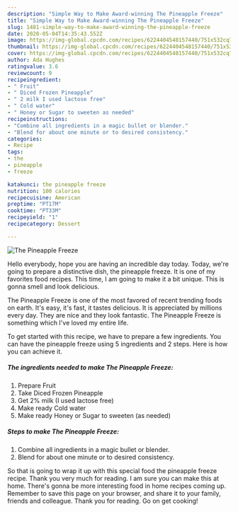 ```yaml
---
description: "Simple Way to Make Award-winning The Pineapple Freeze"
title: "Simple Way to Make Award-winning The Pineapple Freeze"
slug: 1481-simple-way-to-make-award-winning-the-pineapple-freeze
date: 2020-05-04T14:35:43.552Z
image: https://img-global.cpcdn.com/recipes/6224404548157440/751x532cq70/the-pineapple-freeze-recipe-main-photo.jpg
thumbnail: https://img-global.cpcdn.com/recipes/6224404548157440/751x532cq70/the-pineapple-freeze-recipe-main-photo.jpg
cover: https://img-global.cpcdn.com/recipes/6224404548157440/751x532cq70/the-pineapple-freeze-recipe-main-photo.jpg
author: Ada Hughes
ratingvalue: 3.6
reviewcount: 9
recipeingredient:
- " Fruit"
- " Diced Frozen Pineapple"
- " 2 milk I used lactose free"
- " Cold water"
- " Honey or Sugar to sweeten as needed"
recipeinstructions:
- "Combine all ingredients in a magic bullet or blender."
- "Blend for about one minute or to desired consistency."
categories:
- Recipe
tags:
- the
- pineapple
- freeze

katakunci: the pineapple freeze 
nutrition: 100 calories
recipecuisine: American
preptime: "PT17M"
cooktime: "PT33M"
recipeyield: "1"
recipecategory: Dessert

---
```



![The Pineapple Freeze](https://img-global.cpcdn.com/recipes/6224404548157440/751x532cq70/the-pineapple-freeze-recipe-main-photo.jpg)

Hello everybody, hope you are having an incredible day today. Today, we're going to prepare a distinctive dish, the pineapple freeze. It is one of my favorites food recipes. This time, I am going to make it a bit unique. This is gonna smell and look delicious.

The Pineapple Freeze is one of the most favored of recent trending foods on earth. It's easy, it's fast, it tastes delicious. It is appreciated by millions every day. They are nice and they look fantastic. The Pineapple Freeze is something which I've loved my entire life.




To get started with this recipe, we have to prepare a few ingredients. You can have the pineapple freeze using 5 ingredients and 2 steps. Here is how you can achieve it.

<!--inarticleads1-->

##### The ingredients needed to make The Pineapple Freeze:

1. Prepare  Fruit
1. Take  Diced Frozen Pineapple
1. Get  2% milk (I used lactose free)
1. Make ready  Cold water
1. Make ready  Honey or Sugar to sweeten (as needed)




<!--inarticleads2-->

##### Steps to make The Pineapple Freeze:

1. Combine all ingredients in a magic bullet or blender.
1. Blend for about one minute or to desired consistency.




So that is going to wrap it up with this special food the pineapple freeze recipe. Thank you very much for reading. I am sure you can make this at home. There's gonna be more interesting food in home recipes coming up. Remember to save this page on your browser, and share it to your family, friends and colleague. Thank you for reading. Go on get cooking!
